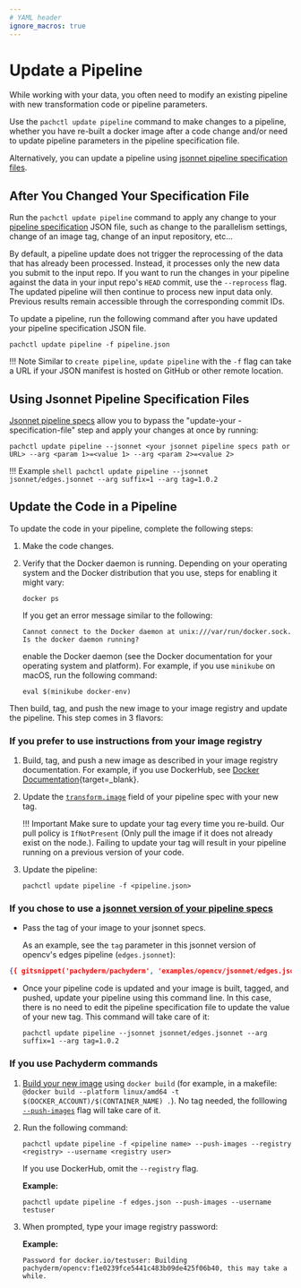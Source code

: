 ```yaml
---
# YAML header
ignore_macros: true
---
```


<!-- git-snippet: enable -->

# Update a Pipeline

While working with your data, you often need to modify an existing
pipeline with new transformation code or pipeline parameters. 

Use the `pachctl update pipeline` command to make changes to a pipeline,
whether you have re-built a docker image after a code change and/or
need to update pipeline parameters in the pipeline specification file. 

Alternatively, you can update a pipeline using [jsonnet pipeline specification files](#using-jsonnet-pipeline-specification-files).

## After You Changed Your Specification File

Run the `pachctl update pipeline` command to apply any change to your
[pipeline specification](../../../reference/pipeline-spec) JSON file, such as change to the
parallelism settings, change of an image tag, change of an input repository, etc...

By default, a pipeline update does not trigger the reprocessing of the data
that has already been processed. Instead,
it processes only the new data you submit to the input repo.
If you want to run the changes in your pipeline against the data in
your input repo's `HEAD` commit, use the `--reprocess` flag.
The updated pipeline will then continue to process new input data only.
Previous results remain accessible through the corresponding commit IDs.

To update a pipeline, run the following command after
you have updated your pipeline specification JSON file.

```shell
pachctl update pipeline -f pipeline.json
```

!!! Note
    Similar to `create pipeline`, `update pipeline` with the `-f` flag can 
    take a URL if your JSON manifest is hosted on GitHub or other remote location.

## Using Jsonnet Pipeline Specification Files

[Jsonnet pipeline specs](../jsonnet-pipeline-specs) allow you to bypass the "update-your -specification-file" step and 
apply your changes at once by running:

```shell
pachctl update pipeline --jsonnet <your jsonnet pipeline specs path or URL> --arg <param 1>=<value 1> --arg <param 2>=<value 2>
```
!!! Example
      ```shell
      pachctl update pipeline --jsonnet jsonnet/edges.jsonnet --arg suffix=1 --arg tag=1.0.2
      ```

## Update the Code in a Pipeline
To update the code in your pipeline, complete the following steps:

1. Make the code changes.
1. Verify that the Docker daemon is running. Depending on your operating system and
the Docker distribution that you use, steps for enabling it might
vary:

     ```shell
     docker ps
     ```
     If you get an error message similar to the following:

     ```shell
     Cannot connect to the Docker daemon at unix:///var/run/docker.sock. Is the docker daemon running?
     ```
     enable the Docker daemon (see the Docker documentation for your operating system and platform).
     For example, if you use `minikube` on  macOS, run the following
     command:

     ```shell
     eval $(minikube docker-env)
     ```

Then build, tag, and push the new image to your image registry and update the pipeline. 
This step comes in 3 flavors:
### **If you prefer to use instructions from your image registry**

   1. Build, tag, and push a new image as described in your
      image registry documentation. For example, if you use
      DockerHub, see [Docker Documentation](https://docs.docker.com/docker-hub/){target=_blank}.

   1. Update the [`transform.image`](../../../reference/pipeline-spec/#transform-required) field of your pipeline spec with your new tag.
   
      !!! Important
            Make sure to update your tag every time you re-build. Our pull policy is `IfNotPresent` (Only pull the image if it does not already exist on the node.). Failing to update your tag will result in your pipeline running on a previous version of your code.

   1. Update the pipeline:

      ```shell
      pachctl update pipeline -f <pipeline.json>
      ```

### **If you chose to use a [jsonnet version of your pipeline specs](../jsonnet-pipeline-specs)**

   * Pass the tag of your image to your jsonnet specs.

      As an example, see the `tag` parameter in this jsonnet version of opencv's edges pipeline (`edges.jsonnet`):
      
```json
{{ gitsnippet('pachyderm/pachyderm', 'examples/opencv/jsonnet/edges.jsonnet', '2.2.x') }}
```

   * Once your pipeline code is updated and your image is built, tagged, and pushed, update your pipeline using this command line. In this case, there is no need to edit the pipeline specification file to update the value of your new tag. This command will take care of it:

      ```shell
      pachctl update pipeline --jsonnet jsonnet/edges.jsonnet --arg suffix=1 --arg tag=1.0.2
      ```

### **If you use Pachyderm commands**

   1. [Build your new image](../../developer-workflow/working-with-pipelines/#step-2-build-your-docker-image) using `docker build` (for example, in a makefile: `@docker build --platform linux/amd64 -t $(DOCKER_ACCOUNT)/$(CONTAINER_NAME) .`). No tag needed, the folllowing [`--push-images`](../../developer-workflow/push-images-flag/) flag will take care of it.


   1. Run the following command:

      ```shell
      pachctl update pipeline -f <pipeline name> --push-images --registry <registry> --username <registry user>
      ```

      If you use DockerHub, omit the `--registry` flag.

      **Example:**

      ```shell
      pachctl update pipeline -f edges.json --push-images --username testuser
      ```

   1. When prompted, type your image registry password:

      **Example:**

      ```
      Password for docker.io/testuser: Building pachyderm/opencv:f1e0239fce5441c483b09de425f06b40, this may take a while.
      ```

